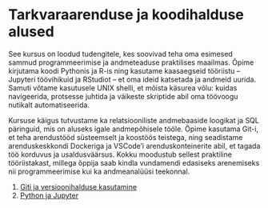 # Tarkvaraarenduse ja koodihalduse alused

See kursus on loodud tudengitele, kes soovivad teha oma esimesed sammud programmeerimise ja andmeteaduse praktilises maailmas. Õpime kirjutama koodi Pythonis ja R-is ning kasutame kaasaegseid tööriistu – Jupyteri töövihikuid ja RStudiot – et oma ideid katsetada ja andmeid uurida. Samuti võtame kasutusele UNIX shelli, et mõista käsurea võlu: kuidas navigeerida, protsesse juhtida ja väikeste skriptide abil oma töövoogu nutikalt automatiseerida.

Kursuse käigus tutvustame ka relatsiooniliste andmebaaside loogikat ja SQL päringuid, mis on aluseks igale andmepõhisele tööle. Õpime kasutama Git-i, et teha arendustööd süsteemselt ja koostöös teistega, ning seadistame arenduskeskkondi Dockeriga ja VSCode’i arenduskonteinerite abil, et tagada töö korduvus ja usaldusväärsus. Kokku moodustub sellest praktiline tööriistakast, millega õppija saab kindla vundamendi edasiseks arenemiseks nii programmeerimise kui ka andmeanalüüsi teekonnal.


1. [Giti ja versioonihalduse kasutamine](teemad/git.md)
2. [Python ja Jupyter](teemad/python)
